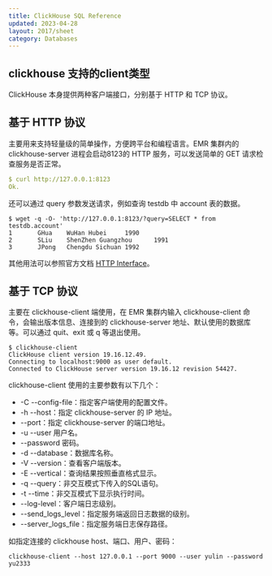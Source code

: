 ```yaml
---
title: ClickHouse SQL Reference
updated: 2023-04-28
layout: 2017/sheet
category: Databases
---
```


## clickhouse 支持的client类型
ClickHouse 本身提供两种客户端接口，分别基于 HTTP 和 TCP 协议。

## **基于 HTTP 协议**
主要用来支持轻量级的简单操作，方便跨平台和编程语言。EMR 集群内的 clickhouse-server 进程会启动8123的 HTTP 服务，可以发送简单的 GET 请求检查服务是否正常。



```yaml
$ curl http://127.0.0.1:8123
Ok.
```

还可以通过 query 参数发送请求，例如查询 testdb 中 account 表的数据。

```
$ wget -q -O- 'http://127.0.0.1:8123/?query=SELECT * from testdb.account'
1       GHua    WuHan Hubei     1990
2       SLiu    ShenZhen Guangzhou      1991
3       JPong   Chengdu Sichuan 1992
```

其他用法可以参照官方文档 [HTTP Interface](https://clickhouse.com/docs/en/interfaces/http)。

## 基于 TCP 协议
主要在 clickhouse-client 端使用，在 EMR 集群内输入 clickhouse-client 命令，会输出版本信息、连接到的 clickhouse-server 地址、默认使用的数据库等。可以通过 quit、exit 或 q 等退出使用。

```
$ clickhouse-client
ClickHouse client version 19.16.12.49.
Connecting to localhost:9000 as user default.
Connected to ClickHouse server version 19.16.12 revision 54427.
```

clickhouse-client 使用的主要参数有以下几个：

- -C --config-file：指定客户端使用的配置文件。
- -h --host：指定 clickhouse-server 的 IP 地址。
- --port：指定 clickhouse-server 的端口地址。
- -u --user 用户名。
- --password 密码。
- -d --database：数据库名称。
- -V --version：查看客户端版本。
- -E --vertical：查询结果按照垂直格式显示。
- -q --query：非交互模式下传入的SQL语句。
- -t --time：非交互模式下显示执行时间。
- --log-level：客户端日志级别。
- --send_logs_level：指定服务端返回日志数据的级别。
- --server_logs_file：指定服务端日志保存路径。

如指定连接的 clickhouse host、端口、用户、密码：

```
clickhouse-client --host 127.0.0.1 --port 9000 --user yulin --password yu2333
```